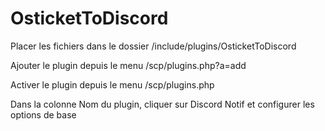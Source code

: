 # OsticketToDiscord

Placer les fichiers dans le dossier /include/plugins/OsticketToDiscord

Ajouter le plugin depuis le menu /scp/plugins.php?a=add

Activer le plugin depuis le menu /scp/plugins.php

Dans la colonne Nom du plugin, cliquer sur Discord Notif et configurer les options de base

